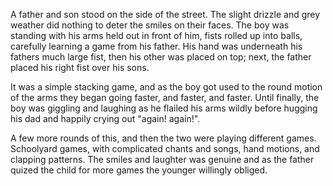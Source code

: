 A father and son stood on the side of the street. The slight drizzle and
grey weather did nothing to deter the smiles on their faces. The boy was
standing with his arms held out in front of him, fists rolled up into
balls, carefully learning a game from his father. His hand was
underneath his fathers much large fist, then his other was placed on
top; next, the father placed his right fist over his sons. 

It was a simple stacking game, and as the boy got used to the round
motion of the arms they began going faster, and faster, and faster.
Until finally, the boy was giggling and laughing as he flailed his arms
wildly before hugging his dad and happily crying out "again! again!".

A few more rounds of this, and then the two were playing different
games. Schoolyard games, with complicated chants and songs, hand
motions, and clapping patterns. The smiles and laughter was genuine and
as the father quized the child for more games the younger willingly
obliged.


